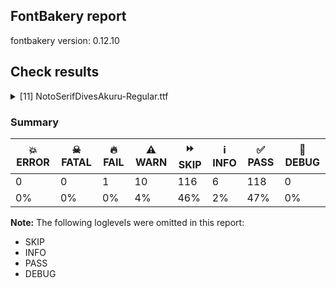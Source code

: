 ## FontBakery report

fontbakery version: 0.12.10





## Check results



<details><summary>[11] NotoSerifDivesAkuru-Regular.ttf</summary>
<div>
<details>
    <summary>🔥 <b>FAIL</b> Check for presence of an ARTICLE.en_us.html file <a href="https://fontbakery.readthedocs.io/en/stable/fontbakery/checks/googlefonts.description.html#"></a></summary>
    <div>







* 🔥 **FAIL** <p>This is a Noto font but it lacks an ARTICLE.en_us.html file.</p>
 [code: missing-article]



* 🔥 **FAIL** <p>This is a Noto font but it lacks a DESCRIPTION.en_us.html file.</p>
 [code: missing-description]



</div>
</details>

<details>
    <summary>⚠️ <b>WARN</b> Check GDEF mark glyph class doesn't have characters that are not marks. <a href="https://fontbakery.readthedocs.io/en/stable/fontbakery/checks/opentype.gdef.html#"></a></summary>
    <div>







* ⚠️ **WARN** <p>The following non-mark characters should not be in the GDEF mark glyph class:
U+1193F and U+11941</p>
 [code: non-mark-chars]



</div>
</details>

<details>
    <summary>⚠️ <b>WARN</b> Check if each glyph has the recommended amount of contours. <a href="https://fontbakery.readthedocs.io/en/stable/fontbakery/checks/universal.html#"></a></summary>
    <div>







* ⚠️ **WARN** <p>This check inspects the glyph outlines and detects the total number of contours in each of them. The expected values are infered from the typical ammounts of contours observed in a large collection of reference font families. The divergences listed below may simply indicate a significantly different design on some of your glyphs. On the other hand, some of these may flag actual bugs in the font such as glyphs mapped to an incorrect codepoint. Please consider reviewing the design and codepoint assignment of these to make sure they are correct.</p>
<p>The following glyphs do not have the recommended number of contours:</p>
<pre><code>- Glyph name: aogonek	Contours detected: 3	Expected: 2

- Glyph name: Uogonek	Contours detected: 2	Expected: 1

- Glyph name: uogonek	Contours detected: 2	Expected: 1

- Glyph name: Uogonek	Contours detected: 2	Expected: 1

- Glyph name: aogonek	Contours detected: 3	Expected: 2

- Glyph name: uogonek	Contours detected: 2	Expected: 1
</code></pre>
 [code: contour-count]



</div>
</details>

<details>
    <summary>⚠️ <b>WARN</b> Check math signs have the same width. <a href="https://fontbakery.readthedocs.io/en/stable/fontbakery/checks/universal.html#"></a></summary>
    <div>







* ⚠️ **WARN** <p>The most common width is 559 among a set of 6 math glyphs.
The following math glyphs have a different width, though:</p>
<p>Width = 579:
minus</p>
 [code: width-outliers]



</div>
</details>

<details>
    <summary>⚠️ <b>WARN</b> Check font contains no unreachable glyphs <a href="https://fontbakery.readthedocs.io/en/stable/fontbakery/checks/universal.glyphset.html#"></a></summary>
    <div>







* ⚠️ **WARN** <p>The following glyphs could not be reached by codepoint or substitution rules:</p>
<pre><code>- dha_medyadivesakuru

- ktouchdivesakuru

- ntouchdivesakuru

- ptouchdivesakuru

- ttouchdivesakuru

- u1193D.04

- ya_utouchdivesakuru

- ya_vowelItouchdivesakuru
</code></pre>
 [code: unreachable-glyphs]



</div>
</details>

<details>
    <summary>⚠️ <b>WARN</b> Validate size, and resolution of article images, and ensure article page has minimum length and includes visual assets. <a href="https://fontbakery.readthedocs.io/en/stable/fontbakery/checks/googlefonts.article.html#"></a></summary>
    <div>







* ⚠️ **WARN** <p>Family metadata at fonts/NotoSerifDivesAkuru/googlefonts/ttf does not have an article.</p>
 [code: lacks-article]



</div>
</details>

<details>
    <summary>⚠️ <b>WARN</b> Check for codepoints not covered by METADATA subsets. <a href="https://fontbakery.readthedocs.io/en/stable/fontbakery/checks/googlefonts.subsets.html#"></a></summary>
    <div>







* ⚠️ **WARN** <p>The following codepoints supported by the font are not covered by
any subsets defined in the font's metadata file, and will never
be served. You can solve this by either manually adding additional
subset declarations to METADATA.pb, or by editing the glyphset
definitions.</p>
<ul>
<li>U+02D8 BREVE: try adding one of: canadian-aboriginal, yi</li>
<li>U+02D9 DOT ABOVE: try adding one of: canadian-aboriginal, yi</li>
<li>U+02DB OGONEK: try adding one of: canadian-aboriginal, yi</li>
<li>U+0302 COMBINING CIRCUMFLEX ACCENT: try adding one of: tifinagh, cherokee, coptic, math</li>
<li>U+0306 COMBINING BREVE: try adding one of: old-permic, tifinagh</li>
<li>U+0307 COMBINING DOT ABOVE: try adding one of: hebrew, tifinagh, todhri, malayalam, duployan, tai-le, canadian-aboriginal, old-permic, math, syriac, coptic</li>
<li>U+030A COMBINING RING ABOVE: try adding one of: duployan, syriac</li>
<li>U+030B COMBINING DOUBLE ACUTE ACCENT: try adding one of: cherokee, osage</li>
<li>U+030C COMBINING CARON: try adding one of: tai-le, cherokee</li>
<li>U+0326 COMBINING COMMA BELOW: try adding math</li>
<li>U+0327 COMBINING CEDILLA: try adding math</li>
<li>U+0328 COMBINING OGONEK: not included in any glyphset definition</li>
<li>U+25CC DOTTED CIRCLE: try adding one of: chakma, marchen, sogdian, lepcha, hebrew, lao, telugu, psalter-pahlavi, mongolian, dogra, wancho, khojki, siddham, oriya, cham, syloti-nagri, music, tibetan, rejang, yi, tagalog, sinhala, masaram-gondi, malayalam, phags-pa, soyombo, kannada, syriac, osage, kharoshthi, meetei-mayek, adlam, hanifi-rohingya, ahom, bassa-vah, mahajani, symbols, khmer, myanmar, manichaean, armenian, buhid, gujarati, gurmukhi, tai-tham, tai-viet, mende-kikakui, takri, tirhuta, tai-le, canadian-aboriginal, old-permic, kayah-li, elbasan, pahawh-hmong, duployan, devanagari, gunjala-gondi, balinese, batak, grantha, saurashtra, warang-citi, kaithi, mandaic, new-tai-lue, hanunoo, khudawadi, zanabazar-square, tifinagh, miao, sundanese, buginese, caucasian-albanian, sharada, math, coptic, limbu, newa, modi, javanese, brahmi, nko, thai, bhaiksuki, tagbanwa, bengali, tamil, thaana</li>
</ul>
<p>Or you can add the above codepoints to one of the subsets supported by the font: <code>dives-akuru</code>, <code>latin</code>, <code>latin-ext</code></p>
 [code: unreachable-subsetting]



</div>
</details>

<details>
    <summary>⚠️ <b>WARN</b> Ensure soft_dotted characters lose their dot when combined with marks that replace the dot. <a href="https://fontbakery.readthedocs.io/en/stable/fontbakery/checks/shaping.html#"></a></summary>
    <div>







* ⚠️ **WARN** <p>The dot of soft dotted characters used in orthographies <em>must</em> disappear in the following strings: į̀ į́ į̂ į̃ į̄ į̌</p>
<p>The dot of soft dotted characters <em>should</em> disappear in other cases, for example: į̆ į̇ į̈ į̊ į̋ į̦̀ į̦́ į̦̂ į̦̃ į̦̄ į̦̆ į̦̇ į̦̈ į̦̊ į̦̋ į̦̌ į̧̀ į̧́ į̧̂ į̧̃</p>
<p>Your font fully covers the following languages that require the soft-dotted feature: Lithuanian (Latn, 2,357,094 speakers), Dutch (Latn, 31,709,104 speakers).</p>
<p>Your font does <em>not</em> cover the following languages that require the soft-dotted feature: Fur (Latn, 1,230,163 speakers), Belarusian (Cyrl, 10,064,517 speakers), Heiltsuk (Latn, 300 speakers), Mundani (Latn, 34,000 speakers), Ekpeye (Latn, 226,000 speakers), Kpelle, Guinea (Latn, 622,000 speakers), Zapotec (Latn, 490,000 speakers), Koonzime (Latn, 40,000 speakers), Bafut (Latn, 158,146 speakers), Aghem (Latn, 38,843 speakers), Teke-Ebo (Latn, 260,000 speakers), Mango (Latn, 77,000 speakers), Nzakara (Latn, 50,000 speakers), Ngbaka (Latn, 1,020,000 speakers), Southern Kisi (Latn, 360,000 speakers), Dii (Latn, 71,000 speakers), Gulay (Latn, 250,478 speakers), Igbo (Latn, 27,823,640 speakers), Ukrainian (Cyrl, 29,273,587 speakers), South Central Banda (Latn, 244,000 speakers), Han (Latn, 6 speakers), Ejagham (Latn, 120,000 speakers), Cicipu (Latn, 44,000 speakers), Ebira (Latn, 2,200,000 speakers), Navajo (Latn, 166,319 speakers), Avokaya (Latn, 100,000 speakers), Mfumte (Latn, 79,000 speakers), Vute (Latn, 21,000 speakers), Makaa (Latn, 221,000 speakers), Ijo, Southeast (Latn, 2,471,000 speakers), Sar (Latn, 500,000 speakers), Nateni (Latn, 100,000 speakers), Ma’di (Latn, 584,000 speakers), Kaska (Latn, 125 speakers), Kom (Latn, 360,685 speakers), Lugbara (Latn, 2,200,000 speakers), Bete-Bendi (Latn, 100,000 speakers), Basaa (Latn, 332,940 speakers), Dan (Latn, 1,099,244 speakers), Yala (Latn, 200,000 speakers).</p>
 [code: soft-dotted]



</div>
</details>

<details>
    <summary>⚠️ <b>WARN</b> Are there any misaligned on-curve points? <a href="https://fontbakery.readthedocs.io/en/stable/fontbakery/checks/outline.html#"></a></summary>
    <div>







* ⚠️ **WARN** <p>The following glyphs have on-curve points which have potentially incorrect y coordinates:</p>
<pre><code>* u11903 (U+11903): X=231.0,Y=-2.0 (should be at baseline 0?)

* u1190C (U+1190C): X=440.0,Y=-2.0 (should be at baseline 0?)

* u1191E (U+1191E): X=609.0,Y=1.0 (should be at baseline 0?)

* u1191E (U+1191E): X=475.0,Y=1.0 (should be at baseline 0?)

* u1192A (U+1192A): X=398.0,Y=-2.0 (should be at baseline 0?)

* u1192C (U+1192C): X=374.0,Y=-1.5 (should be at baseline 0?)

* ka_ra_vowelIdivesakuru: X=440.0,Y=-2.0 (should be at baseline 0?)

* ka_medradivesakuru: X=440.0,Y=-2.0 (should be at baseline 0?)

* u11916_u11929: X=994.0,Y=1.0 (should be at baseline 0?)

* dha_medyadivesakuru: X=609.0,Y=1.0 (should be at baseline 0?)

* dha_medyadivesakuru: X=475.0,Y=1.0 (should be at baseline 0?)

* dha_vowelIdivesakuru: X=609.0,Y=1.0 (should be at baseline 0?)

* dha_vowelIdivesakuru: X=475.0,Y=1.0 (should be at baseline 0?)

* dha_vowelIIdivesakuru: X=609.0,Y=1.0 (should be at baseline 0?)

* dha_vowelIIdivesakuru: X=475.0,Y=1.0 (should be at baseline 0?)

* dha_vowelIIdivesakuru: X=1032.0,Y=713.0 (should be at cap-height 714?)

* dha_vowelUdivesakuru: X=609.0,Y=1.0 (should be at baseline 0?)

* dha_vowelUdivesakuru: X=475.0,Y=1.0 (should be at baseline 0?)

* na_ta_medradivesakuru: X=223.0,Y=-291.0 (should be at descender -293?)

* u1191F_u1191E: X=833.5,Y=1.5 (should be at baseline 0?)

* u1191F_u1191E: X=699.5,Y=1.0 (should be at baseline 0?)

* na_dha_vowelIdivesakuru: X=833.5,Y=1.5 (should be at baseline 0?)

* na_dha_vowelIdivesakuru: X=699.5,Y=1.0 (should be at baseline 0?)

* na_dha_vowelIIdivesakuru: X=833.5,Y=1.5 (should be at baseline 0?)

* na_dha_vowelIIdivesakuru: X=699.5,Y=1.0 (should be at baseline 0?)

* na_dha_vowelIIdivesakuru: X=1257.0,Y=713.0 (should be at cap-height 714?)

* na_dha_vowelUdivesakuru: X=833.5,Y=1.5 (should be at baseline 0?)

* na_dha_vowelUdivesakuru: X=699.5,Y=1.0 (should be at baseline 0?)

* u11929_u11929: X=918.0,Y=1.0 (should be at baseline 0?)

* sha_ra_vowelIdivesakuru: X=1106.0,Y=-292.0 (should be at descender -293?)

* sha_ra_vowelIdivesakuru: X=398.0,Y=-2.0 (should be at baseline 0?)

* sha_medradivesakuru: X=398.0,Y=-2.0 (should be at baseline 0?)

* u1192C_u1191B: X=374.0,Y=-1.5 (should be at baseline 0?)

* sa_ta_medradivesakuru: X=354.0,Y=-1.5 (should be at baseline 0?)

* sa_pa_medradivesakuru: X=354.0,Y=-1.5 (should be at baseline 0?)

* u1192C_u11929: X=374.0,Y=-1.5 (should be at baseline 0?)

* sa_medyadivesakuru: X=354.0,Y=-1.5 (should be at baseline 0?)

* sa_vowelIdivesakuru: X=354.0,Y=-1.5 (should be at baseline 0?)

* sa_vowelUdivesakuru: X=354.0,Y=-1.5 (should be at baseline 0?)

* sdivesakuru: X=354.0,Y=-1.5 (should be at baseline 0?)

* na_dhdivesakuru: X=831.0,Y=1.0 (should be at baseline 0?)

* na_dhdivesakuru: X=699.0,Y=1.0 (should be at baseline 0?)

* ssa_ttdivesakuru: X=660.5,Y=2.0 (should be at baseline 0?)

* dhdivesakuru: X=602.5,Y=1.0 (should be at baseline 0?)

* dhdivesakuru: X=474.0,Y=1.0 (should be at baseline 0?)

* katouchdivesakuru: X=440.0,Y=-2.0 (should be at baseline 0?)

* u11952 (U+11952): X=266.5,Y=-1.5 (should be at baseline 0?)

* u11941 (U+11941): X=-240.0,Y=713.0 (should be at cap-height 714?)

* u11932 (U+11932): X=50.0,Y=713.0 (should be at cap-height 714?)

* u11935 (U+11935): X=114.0,Y=-1.5 (should be at baseline 0?)

* u11937 (U+11937): X=114.0,Y=-1.5 (should be at baseline 0?)

* u11937 (U+11937): X=504.0,Y=-1.5 (should be at baseline 0?)

* u11938 (U+11938): X=114.0,Y=-1.5 (should be at baseline 0?)

* u1193E (U+1193E): X=-26.0,Y=-2.0 (should be at baseline 0?)

* u1193E (U+1193E): X=25.0,Y=-2.0 (should be at baseline 0?)

* u1193F (U+1193F): X=-281.0,Y=712.0 (should be at cap-height 714?)

* u11943 (U+11943): X=-355.0,Y=-294.0 (should be at descender -293?)

* u11943 (U+11943): X=-355.0,Y=-294.0 (should be at descender -293?)

* G (U+0047): X=519.0,Y=1.5 (should be at baseline 0?)

* Gbreve (U+011E): X=519.0,Y=1.5 (should be at baseline 0?)

* uni0122 (U+0122): X=519.0,Y=1.5 (should be at baseline 0?)

* Gdotaccent (U+0120): X=519.0,Y=1.5 (should be at baseline 0?)

* Oslash (U+00D8): X=454.5,Y=715.5 (should be at cap-height 714?)

* a (U+0061): X=182.0,Y=536.5 (should be at x-height 536?)

* c (U+0063): X=360.0,Y=535.0 (should be at x-height 536?)

* comma (U+002C): X=114.0,Y=1.0 (should be at baseline 0?)

* g (U+0067): X=161.0,Y=-0.5 (should be at baseline 0?)

* gbreve (U+011F): X=161.0,Y=-0.5 (should be at baseline 0?)

* uni0123 (U+0123): X=161.0,Y=-0.5 (should be at baseline 0?)

* gdotaccent (U+0121): X=161.0,Y=-0.5 (should be at baseline 0?)

* nine (U+0039): X=139.0,Y=2.0 (should be at baseline 0?)

* parenleft (U+0028): X=314.0,Y=715.0 (should be at cap-height 714?)

* parenright (U+0029): X=32.0,Y=715.0 (should be at cap-height 714?)

* q (U+0071): X=412.5,Y=0.5 (should be at baseline 0?)

* quotedblbase (U+201E): X=314.0,Y=1.0 (should be at baseline 0?)

* quotedblbase (U+201E): X=114.0,Y=1.0 (should be at baseline 0?)

* quotedblleft (U+201C): X=420.0,Y=715.0 (should be at cap-height 714?)

* quotedblleft (U+201C): X=220.0,Y=715.0 (should be at cap-height 714?)

* quoteleft (U+2018): X=220.0,Y=715.0 (should be at cap-height 714?)

* quotesinglbase (U+201A): X=114.0,Y=1.0 (should be at baseline 0?)

* section (U+00A7): X=101.0,Y=2.0 (should be at baseline 0?)

* semicolon (U+003B): X=132.0,Y=1.0 (should be at baseline 0?)

* sterling (U+00A3): X=77.0,Y=1.0 (should be at baseline 0?)

* three (U+0033): X=334.5,Y=1.0 (should be at baseline 0?)
</code></pre>
 [code: found-misalignments]



</div>
</details>

<details>
    <summary>⚠️ <b>WARN</b> Do any segments have colinear vectors? <a href="https://fontbakery.readthedocs.io/en/stable/fontbakery/checks/outline.html#"></a></summary>
    <div>







* ⚠️ **WARN** <p>The following glyphs have colinear vectors:</p>
<pre><code>* sa_pa_medradivesakuru: L&lt;&lt;1336.0,407.0&gt;--&lt;1386.0,410.0&gt;&gt; -&gt; L&lt;&lt;1386.0,410.0&gt;--&lt;1386.0,410.0&gt;&gt;

* sa_pa_medradivesakuru: L&lt;&lt;1386.0,410.0&gt;--&lt;1386.0,410.0&gt;&gt; -&gt; L&lt;&lt;1386.0,410.0&gt;--&lt;1387.0,410.0&gt;&gt;

* sa_pa_medradivesakuru: L&lt;&lt;1386.0,410.0&gt;--&lt;1387.0,410.0&gt;&gt; -&gt; L&lt;&lt;1387.0,410.0&gt;--&lt;1389.0,410.0&gt;&gt;

* sa_pa_medradivesakuru: L&lt;&lt;1387.0,410.0&gt;--&lt;1389.0,410.0&gt;&gt; -&gt; L&lt;&lt;1389.0,410.0&gt;--&lt;1389.0,410.0&gt;&gt;
</code></pre>
 [code: found-colinear-vectors]



</div>
</details>

<details>
    <summary>⚠️ <b>WARN</b> Ensure fonts have ScriptLangTags declared on the 'meta' table. <a href="https://fontbakery.readthedocs.io/en/stable/fontbakery/checks/googlefonts.meta.html#"></a></summary>
    <div>







* ⚠️ **WARN** <p>This font file does not have a 'meta' table.</p>
 [code: lacks-meta-table]



</div>
</details>
</div>
</details>




### Summary

| 💥 ERROR | ☠ FATAL | 🔥 FAIL | ⚠️ WARN | ⏩ SKIP | ℹ️ INFO | ✅ PASS | 🔎 DEBUG | 
| ---|---|---|---|---|---|---|---|
| 0 | 0 | 1 | 10 | 116 | 6 | 118 | 0 | 
| 0% | 0% | 0% | 4% | 46% | 2% | 47% | 0% | 



**Note:** The following loglevels were omitted in this report:


* SKIP
* INFO
* PASS
* DEBUG
